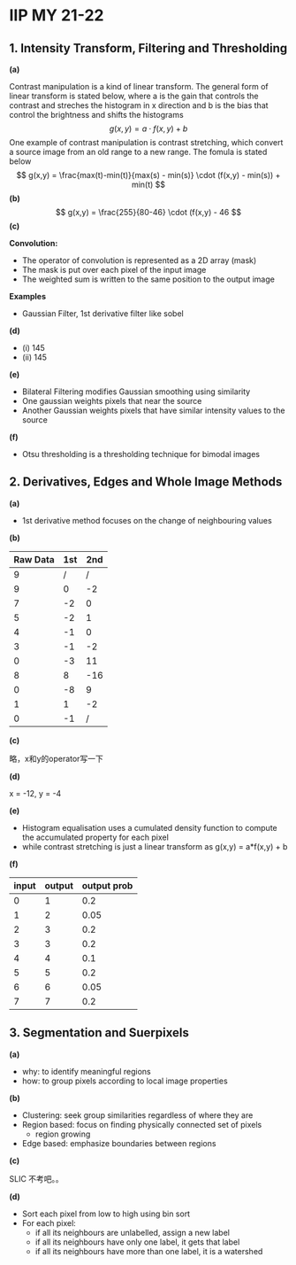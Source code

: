 # IIP MY 21-22

## 1. Intensity Transform, Filtering and Thresholding

**(a)**

Contrast manipulation is a kind of linear transform. The general form of linear transform is stated below, where a is the gain that controls the contrast and streches the histogram in x direction and b is the bias that control the brightness and shifts the histograms
$$
g(x,y) = a\cdot f(x,y) + b
$$
One example of contrast manipulation is contrast stretching, which convert a source image from an old range to a new range. The fomula is stated below
$$
g(x,y) = \frac{max(t)-min(t)}{max(s) - min(s)} \cdot (f(x,y) - min(s)) + min(t)
$$
**(b)**
$$
g(x,y) = \frac{255}{80-46} \cdot (f(x,y) - 46
$$
**(c)**

**Convolution:**

-   The operator of convolution is represented as a 2D array (mask)
-   The mask is put over each pixel of the input image
-   The weighted sum is written to the same position to the output image

**Examples**

-   Gaussian Filter, 1st derivative filter like sobel

**(d)**

-   (i) 145
-   (ii) 145

**(e)**

-   Bilateral Filtering modifies Gaussian smoothing using similarity
-   One gaussian weights pixels that near the source
-   Another Gaussian weights pixels that have similar intensity values to the source

**(f)**

-   Otsu thresholding is a thresholding technique for bimodal images

## 2. Derivatives, Edges and Whole Image Methods

**(a)**

-   1st derivative method focuses on the change of neighbouring values

**(b)**

| Raw Data | 1st  | 2nd  |
| -------- | ---- | ---- |
| 9        | /    | /    |
| 9        | 0    | -2   |
| 7        | -2   | 0    |
| 5        | -2   | 1    |
| 4        | -1   | 0    |
| 3        | -1   | -2   |
| 0        | -3   | 11   |
| 8        | 8    | -16  |
| 0        | -8   | 9    |
| 1        | 1    | -2   |
| 0        | -1   | /    |

**(c)**

略，x和y的operator写一下

**(d)**

x = -12, y = -4

**(e)**

-   Histogram equalisation uses a cumulated density function to compute the accumulated property for each pixel
-   while contrast stretching is just a linear transform as g(x,y) = a*f(x,y) + b

**(f)**

| input | output | output prob |
| ----- | ------ | ----------- |
| 0     | 1      | 0.2         |
| 1     | 2      | 0.05        |
| 2     | 3      | 0.2         |
| 3     | 3      | 0.2         |
| 4     | 4      | 0.1         |
| 5     | 5      | 0.2         |
| 6     | 6      | 0.05        |
| 7     | 7      | 0.2         |

## 3. Segmentation and Suerpixels

**(a)**

-   why: to identify meaningful regions
-   how: to group pixels according to local image properties

**(b)**

-   Clustering: seek group similarities regardless of where they are
-   Region based: focus on finding physically connected set of pixels
    -   region growing
-   Edge based: emphasize boundaries between regions

**(c)**

SLIC 不考吧。。

**(d)**

-   Sort each pixel from low to high using bin sort
-   For each pixel:
    -   if all its neighbours are unlabelled, assign a new label
    -   if all its neighbours have only one label, it gets that label
    -   if all its neighbours have more than one label, it is a watershed













